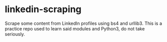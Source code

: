 # linkedin-scraping
Scrape some content from LinkedIn profiles using bs4 and urllib3. This is a practice repo used to learn said modules and Python3, do not take seriously.
